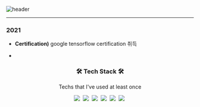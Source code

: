 
![header](https://capsule-render.vercel.app/api?type=soft&color=auto&height=150&section=header&text=MinseokChoi&fontSize=70&animation=twinkling)

---
### 2021
+ **Certification)** google tensorflow certification 취득
- 

<h3 align="center">🛠 Tech Stack 🛠</h3>

<p align="center"> Techs that I've used at least once </p>

<p align="center">
  <img src="https://img.shields.io/badge/Python-3766AB?style=flat-square&logo=Python&logoColor=white"/></a>&nbsp 
  <img src="https://img.shields.io/badge/Java-007396?style=flat-square&logo=Java&logoColor=white"/></a>&nbsp 
  <img src="https://img.shields.io/badge/C++-00599C?style=flat-square&logo=C%2B%2B&logoColor=white"/></a>&nbsp 
  <img src="https://img.shields.io/badge/C-A8B9CC?style=flat-square&logo=C&logoColor=white"/></a>&nbsp 
  <img src="https://img.shields.io/badge/Javascript-ffb13b?style=flat-square&logo=javascript&logoColor=white"/></a>&nbsp 
  <img src="https://img.shields.io/badge/css-1572B6?style=flat-square&logo=css3&logoColor=white"/></a>&nbsp
  <br>

</p>

<br>
